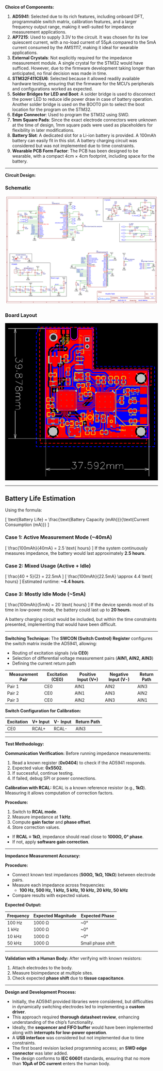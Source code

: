 **Choice of Components:**

1. **AD5941**: Selected due to its rich features, including onboard DFT, programmable switch matrix, calibration features, and a larger frequency output range, making it well-suited for impedance measurement applications.
2. **AP7215**: Used to supply 3.3V to the circuit. It was chosen for its low quiescent current, with a no-load current of 55μA compared to the 5mA current consumed by the AMS1117, making it ideal for wearable applications.
3. **External Crystals**: Not explicitly required for the impedance measurement module. A single crystal for the STM32 would have sufficed. However, due to the firmware development taking longer than anticipated, no final decision was made in time.
4. **STM32F411CEU6**: Selected because it allowed readily available hardware testing, ensuring that the firmware for the MCU’s peripherals and configurations worked as expected.
5. **Solder Bridges for LED and Boot**: A solder bridge is used to disconnect the power LED to reduce idle power draw in case of battery operation. Another solder bridge is used on the BOOT0 pin to select the boot location for the program on the STM32.
6. **Edge Connector**: Used to program the STM32 using SWD.
7. **1mm Square Pads**: Since the exact electrode connectors were unknown at the time of design, 1mm square pads were used as placeholders for flexibility in later modifications.
8. **Battery Slot**: A dedicated slot for a Li-ion battery is provided. A 100mAh battery can easily fit in this slot. A battery charging circuit was considered but was not implemented due to time constraints.
9. **Wearable PCB Form Factor**: The PCB has been designed to be wearable, with a compact 4cm × 4cm footprint, including space for the battery.

---

**Circuit Design:**

### Schematic
![Schematic](Schematic_HustleTask_Nocturnal_2025-02-25.svg)

### Board Layout
![Board Layout](PCB.png)


---
## Battery Life Estimation

Using the formula:

\[ \text{Battery Life} = \frac{\text{Battery Capacity (mAh)}}{\text{Current Consumption (mA)}} \]

### Case 1: Active Measurement Mode (~40mA)
\[ \frac{100mAh}{40mA} = 2.5 \text{ hours} \]
If the system continuously measures impedance, the battery would last approximately **2.5 hours**.

### Case 2: Mixed Usage (Active + Idle)
\[ \frac{40 + 5}{2} = 22.5mA \]
\[ \frac{100mAh}{22.5mA} \approx 4.4 \text{ hours} \]
Estimated runtime: **~4.4 hours**.

### Case 3: Mostly Idle Mode (~5mA)
\[ \frac{100mAh}{5mA} = 20 \text{ hours} \]
If the device spends most of its time in low-power mode, the battery could last up to **20 hours**.


A battery charging circuit would be included, but within the time constraints presented, implementing that would have been difficult.

---

**Switching Technique:**
The **SWCON (Switch Control) Register** configures the switch matrix inside the AD5941, allowing:
- Routing of excitation signals (via **CE0**)
- Selection of differential voltage measurement pairs (**AIN1, AIN2, AIN3**)
- Defining the current return path

| Measurement Pair | Excitation (CE0) | Positive Input (V+) | Negative Input (V-) | Return Path |
|-----------------|----------------|-------------------|-------------------|-------------|
| Pair 1         | CE0            | AIN1             | AIN2             | AIN3        |
| Pair 2         | CE0            | AIN1             | AIN3             | AIN2        |
| Pair 3         | CE0            | AIN2             | AIN3             | AIN1        |

**Switch Configuration for Calibration:**

| Excitation | V+ Input | V- Input | Return Path |
|-----------|---------|---------|-------------|
| CE0       | RCAL+   | RCAL-   | AIN3        |

---

**Test Methodology:**

**Communication Verification:**
Before running impedance measurements:
1. Read a known register (**0x0404**) to check if the AD5941 responds.
2. Expected value: **0x5502**.
3. If successful, continue testing.
4. If failed, debug SPI or power connections.

**Calibration with RCAL:**
RCAL is a known reference resistor (e.g., **1kΩ**). Measuring it allows computation of correction factors.

**Procedure:**
1. Switch to **RCAL mode**.
2. Measure impedance at **1 kHz**.
3. Compute **gain factor** and **phase offset**.
4. Store correction values.

- If **RCAL = 1kΩ**, impedance should read close to **1000Ω, 0° phase**.
- If not, apply **software gain correction**.

---

**Impedance Measurement Accuracy:**

**Procedure:**
- Connect known test impedances (**500Ω, 1kΩ, 10kΩ**) between electrode pairs.
- Measure each impedance across frequencies:
  - **100 Hz, 500 Hz, 1 kHz, 5 kHz, 10 kHz, 20 kHz, 50 kHz**
- Compare results with expected values.

**Expected Output:**

| Frequency | Expected Magnitude | Expected Phase |
|-----------|-------------------|---------------|
| 100 Hz    | 1000 Ω           | ~0°          |
| 1 kHz     | 1000 Ω           | ~0°          |
| 10 kHz    | 1000 Ω           | ~0°          |
| 50 kHz    | 1000 Ω           | Small phase shift |

---

**Validation with a Human Body:**
After verifying with known resistors:
1. Attach electrodes to the body.
2. Measure bioimpedance at multiple sites.
3. Check expected **phase shift** due to **tissue capacitance**.

---

**Design and Development Process:**
- Initially, the AD5941 provided libraries were considered, but difficulties in dynamically switching electrodes led to implementing a **custom driver**.
- This approach required **thorough datasheet review**, enhancing understanding of the chip’s functionality.
- Ideally, the **sequencer and FIFO buffer** would have been implemented along with **interrupts for low-power operation**.
- A **USB interface** was considered but not implemented due to time constraints.
- The first board revision lacked programming access; an **SWD edge connector** was later added.
- The design conforms to **IEC 60601** standards, ensuring that no more than **10μA of DC current** enters the human body.

